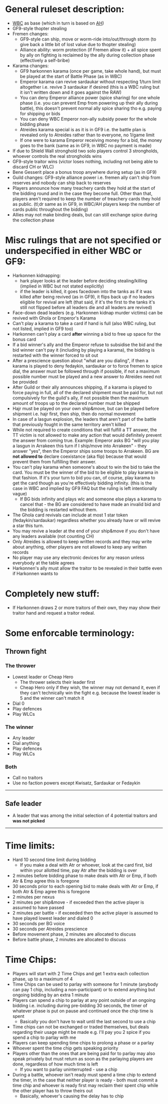 # General ruleset description:
* [WBC](http://www.boardgamers.org/wbc19/previews/dun.html) as base (which in turn is based on [AH](http://www.sorvan.com/games/dune/Rules/DuneRules.pdf))
* GF9-style thopter stealing
* Fremen changes:
	* GF9-style can ship, move or worm-ride into/out/through storm (to give back a little bit of lost value due to thopter stealing)
	* Alliance ability: worm protection (if Fremen allow it) + all spice spent by ally on fighting is reclaimed by the ally during collection phase (effectively a self-bribe)
* Karama changes:
	* GF9 harkonnen karama (once per game, take whole hand), but must be played at the start of Battle Phase (as in WBC)
	* Emperor karama can revive sardaukar without respecting 1/turn limit altogether i.e. revive 3 sardaukar if desired (this is a WBC ruling but it isn't written down and it goes against the RAW)
	* You can deny Emperor alliance power (spice sharing) for one whole phase (i.e. you can prevent Emp from powering up their ally during battle), this doesn't prevent normal ally spice sharing tho e.g. paying for shipping or bids
	* You can deny WBC Emperor non-ally subsidy power for the whole bidding phase
	* Atreides karama special is as it is in GF9 i.e. the battle plan is revealed only to Atreides rather than to everyone, no 1/game limit
	* If one were to karama Emperor receiving money for a bid, the money goes to the bank (same as in GF9, in WBC no payment is made)
* If due to Shield Wall stronghold two solo players control 3 strongholds, whoever controls the real strongholds wins
* GF9-style traitor wins (victor loses nothing, including not being able to discard CH or WLC)
* Bene Gesserit place a bonus troop anywhere during setup (as in GF9)
* Guild changes: GF9-style alliance power i.e. fremen ally can't ship from reserves and nobody can ship back to reserves
* Players announce how many treachery cards they hold at the start of the bidding round and in the case they become full. Other than that, players aren't required to keep the number of treachery cards they hold as public. (tl;dr same as in GF9, in WBC/AH players keep the number of cards public throughout the bidding)
* Allies may not make binding deals, but can still exchange spice during the collection phase

# Misc rulings that are not specified or underspecified in either WBC or GF9:
* Harkonnen kidnapping:
	* hark player looks at the leader before deciding stealing/killing (implied in WBC but not stated explicitly)
	* if the leader is killed, it goes facedown into the tanks as if it was killed after being revived (as in GF9), it flips back up if no leaders eligible for revival are left (that said, if it's the first to the tanks it's still not flipped before all leaders die and all leaders are revived)
* Face-down dead leaders (e.g. Harkonnen kidnap murder victims) can be revived with Ghola or Emperor's Karama
* Can't play a karama to take a card if hand is full (also WBC ruling, but not listed, implied in GF9 too)
* Harkonnen can't play a card **after** winning a bid to free up space for the bonus card
* If a bid winner's ally and the Emperor refuse to subsidise the bid and the bid winner can't pay it (including by playing a karama), the bidding is restarted with the winner forced to sit out
* After a prescience question about "what are you dialing", if then a karama is played to deny fedaykin, sardaukar or to force fremen to spice dial, the answer must be followed through if possible, if not a maximum possible number must be played and a new answer to Atreides need not be provided
* After Guild or their ally announces shipping, if a karama is played to force paying in full, all of the declared shipment must be paid for, but not compulsively for the guild's ally, if not possible then the maximum amount of troops up to the declared number must be shipped
* Hajr must be played on your own ship&move, but can be played before shipment i.e. hajr first, then ship, then do normal movement
* In case of a lasgun explosion, the leaders that aren't part of the battle that previously fought in the same territory aren't killed
* While not required to create conditions that will fulfill a TT answer, the TT victim is not allowed to make any action that would definitely prevent the answer from coming true. Example: Emperor asks BG "will you play a lasgun in Arrakeen this turn if I ship/move into Arrakeen" - they answer "yes", then the Emperor ships some troops to Arrakeen. BG are **not allowed to** declare coexistance (aka flip) because that would prevent them from fulfilling their answer.
* You can't play karama when someone's about to win the bid to take the card. You must be the winner of the bid to be eligible to play karama in that fashion. If it's your turn to bid you can, of course, play karama to get the card though as you're effectively bidding infinity. (this is the case in WBC and implied by GF9 FAQ but the ruling is left intentionally vague)
	* If BG bids infinity and plays wlc and someone else plays a karama to cancel that - the BG are considered to have made an invalid bid and the bidding is restarted without them.
* The Ghola card revivals can include at most 1 star token (fedaykin/sardaukar) regardless whether you already have or will revive a star this turn.
* You may revive a leader at the end of your ship&move if you don't have any leaders available (not counting CH)
* Only Atreides is allowed to keep written records and they may write about anything, other players are not allowed to keep any written records
* No player may use any electronic devices for any reason unless everybody at the table agrees
* Harkonnen's ally must allow the traitor to be revealed in their battle even if Harkonnen wants to
	
# Completely new stuff:
* If Harkonnen draws 2 or more traitors of their own, they may show their traitor hand and request a traitor redeal.

# Some enforcable terminology:

## Thrown fight
### The thrower
* Lowest leader or Cheap Hero
	* The thrower selects their leader first
	* Cheap Hero only if they wish, the winner may not demand it, even if they can't technically win the fight e.g. because the lowest leader is 5 and the winner can't match it
* Dial 0
* Play defences
* Play WLCs

### The winner
* Any leader
* Dial anything
* Play defences
* Play WLCs

### Both
* Call no traitors
* Use no faction powers except Kwisatz, Sardaukar or Fedaykin

----

## Safe leader
* A leader that was among the initial selection of 4 potential traitors and **was not picked**

----

# Time limits:
* Hard 10 second time limit during bidding
	* If you make a deal with Atr or whoever, look at the card first, bid within your allotted time, pay Atr after the bidding is over
* 2 minutes before bidding phase to make deals with Atr or Emp, if both Atr & Emp agree this is foregone
* 30 seconds prior to each opening bid to make deals with Atr or Emp, if both Atr & Emp agree this is foregone
* 2 minutes per nexus
* 2 minutes per ship&move - if exceeded then the active player is assumed to have passed
* 2 minutes per battle  - if exceeded then the active player is assumed to have played lowest leader and dialed 0
* 30 seconds per BG voice
* 30 seconds per Atreides prescience
* Before movement phase, 2 minutes are allocated to discuss
* Before battle phase, 2 minutes are allocated to discuss

# Time Chips:
* Players will start with 2 Time Chips and get 1 extra each collection phase, up to a maximum of 4
* Time Chips can be used to parlay with someone for 1 minute (anybody can pay 1 chip, including a non-participant) or to extend anything but ongoing bidding by an extra 1 minute
* Players can spend a chip to parlay at any point outside of an ongoing bidding i.e. including during pre-bidding 30 seconds, the timer of whatever phase is put on pause and continued once the chip time is spent
	* Basically you don't have to wait until the last second to use a chip
* Time chips can not be exchanged or traded themselves, but deals regarding their usage might be made e.g. I'll pay you 2 spice if you spend a chip to parlay with me
* Players can keep spending time chips to prolong a phase or a parlay
* Whoever spent the time chip gets speaking priority
* Players other than the ones that are being paid for to parlay may also speak privately but must return as soon as the parlaying players are done, regardless of how much time is left
	* If you want to parlay uninterrupted - use a chip
* During a battle, whoever isn't ready must spend a time chip to extend the timer, in the case that neither player is ready - both must commit a time chip and whoever is ready first may reclaim their spent chip while the other player has to throw theirs out
	* Basically, whoever's causing the delay has to chip
